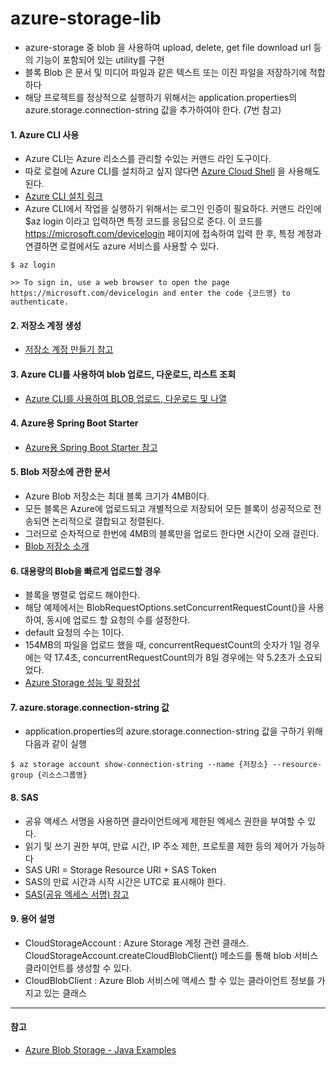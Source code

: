 # azure-storage-lib

- azure-storage 중 blob 을 사용하여 upload, delete, get file download url 등의 기능이 포함되어 있는 utility를 구현
- 블록 Blob 은 문서 및 미디어 파일과 같은 텍스트 또는 이진 파일을 저장하기에 적합하다  
- 해당 프로젝트를 정상적으로 실행하기 위해서는 application.properties의 azure.storage.connection-string 값을 추가하여야 한다. (7번 참고)  


#### 1. Azure CLI 사용
- Azure CLI는 Azure 리소스를 관리할 수있는 커맨드 라인 도구이다.
- 따로 로컬에 Azure CLI를 설치하고 싶지 않다면 [Azure Cloud Shell](https://docs.microsoft.com/ko-kr/azure/cloud-shell/overview) 을 사용해도 된다.
- [Azure CLI 설치 링크](https://docs.microsoft.com/ko-kr/cli/azure/install-azure-cli?view=azure-cli-latest)
- Azure CLI에서 작업을 실행하기 위해서는 로그인 인증이 필요하다. 커맨드 라인에 $az login 이라고 입력하면 특정 코드를 응답으로 준다. 이 코드를 https://microsoft.com/devicelogin 페이지에 접속하여 입력 한 후, 특정 계정과 연결하면 로컬에서도 azure 서비스를 사용할 수 있다.

```
$ az login

>> To sign in, use a web browser to open the page https://microsoft.com/devicelogin and enter the code {코드명} to authenticate.
```


#### 2. 저장소 계정 생성
- [저장소 계정 만들기 참고](https://docs.microsoft.com/ko-kr/azure/storage/common/storage-quickstart-create-account?tabs=azure-cli)  


#### 3. Azure CLI를 사용하여 blob 업로드, 다운로드, 리스트 조회
- [Azure CLI를 사용하여 BLOB 업로드, 다운로드 및 나열](https://docs.microsoft.com/ko-kr/azure/storage/blobs/storage-quickstart-blobs-cli)


#### 4. Azure용 Spring Boot Starter
- [Azure용 Spring Boot Starter 참고](https://docs.microsoft.com/ko-kr/java/azure/spring-framework/spring-boot-starters-for-azure)  


#### 5. Blob 저장소에 관한 문서
- Azure Blob 저장소는 최대 블록 크기가 4MB이다.
- 모든 블록은 Azure에 업로드되고 개별적으로 저장되어 모든 블록이 성공적으로 전송되면 논리적으로 결합되고 정렬된다.
- 그러므로 순차적으로 한번에 4MB의 블록만을 업로드 한다면 시간이 오래 걸린다.
- [Blob 저장소 소개](https://docs.microsoft.com/ko-kr/azure/storage/blobs/storage-blobs-introduction)



#### 6. 대용량의 Blob을 빠르게 업로드할 경우
- 블록을 병렬로 업로드 해야한다.
- 해당 예제에서는 BlobRequestOptions.setConcurrentRequestCount()을 사용하여, 동시에 업로드 할 요청의 수를 설정한다.
- default 요청의 수는 1이다.
- 154MB의 파일을 업로드 했을 때, concurrentRequestCount의 숫자가 1일 경우에는 약 17.4초, concurrentRequestCount의가 8일 경우에는 약 5.2초가 소요되었다.
- [Azure Storage 성능 및 확장성](https://docs.microsoft.com/ko-kr/azure/storage/common/storage-performance-checklist)


#### 7. azure.storage.connection-string 값
- application.properties의 azure.storage.connection-string 값을 구하기 위해 다음과 같이 실행

```
$ az storage account show-connection-string --name {저장소} --resource-group {리소스그룹명}
```



#### 8. SAS
- 공유 액세스 서명을 사용하면 클라이언트에게 제한된 엑세스 권한을 부여할 수 있다.
- 읽기 및 쓰기 권한 부여, 만료 시간, IP 주소 제한, 프로토콜 제한 등의 제어가 가능하다
- SAS URI = Storage Resource URI + SAS Token
- SAS의 만료 시간과 시작 시간은 UTC로 표시해야 한다.
- [SAS(공유 엑세스 서명) 참고](https://docs.microsoft.com/ko-kr/azure/storage/common/storage-dotnet-shared-access-signature-part-1#examples-of-sas-uris)


#### 9. 용어 설명
- CloudStorageAccount : Azure Storage 계정 관련 클래스. CloudStorageAccount.createCloudBlobClient() 메소드를 통해 blob 서비스 클라이언트를 생성할 수 있다.
- CloudBlobClient : Azure Blob 서비스에 액세스 할 수 있는 클라이언트 정보를 가지고 있는 클래스 

---
#### 참고
- [Azure Blob Storage - Java Examples](http://softeng.oicr.on.ca/andy_yang/2017/02/13/azure-java-examples/)
